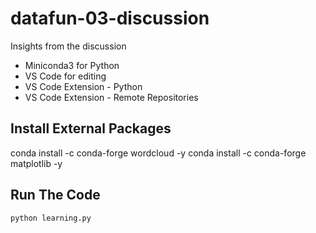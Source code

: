 # datafun-03-discussion

Insights from the discussion

- Miniconda3 for Python
- VS Code for editing
- VS Code Extension - Python
- VS Code Extension - Remote Repositories

## Install External Packages

conda install -c conda-forge wordcloud -y
conda install -c conda-forge matplotlib -y

## Run The Code

`python learning.py`



